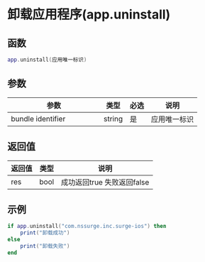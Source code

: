 # 卸载应用程序(app.uninstall)

## 函数

```lua
app.uninstall(应用唯一标识)
```

## 参数

<table><thead><tr><th width="193">参数</th><th>类型</th><th>必选</th><th>说明</th></tr></thead><tbody><tr><td>bundle identifier</td><td>string</td><td>是</td><td>应用唯一标识</td></tr></tbody></table>

## 返回值

| 返回值 | 类型   | 说明                 |
| --- | ---- | ------------------ |
| res | bool | 成功返回true 失败返回false |

## 示例

```lua
if app.uninstall("com.nssurge.inc.surge-ios") then
    print("卸载成功")
else
    print("卸载失败")
end
```
